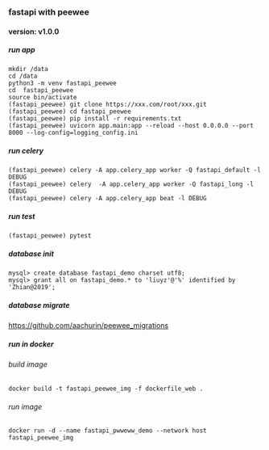 ### fastapi with peewee
#### version: v1.0.0


##### run app

```shell script
mkdir /data
cd /data
python3 -m venv fastapi_peewee
cd  fastapi_peewee
source bin/activate
(fastapi_peewee) git clone https://xxx.com/root/xxx.git
(fastapi_peewee) cd fastapi_peewee
(fastapi_peewee) pip install -r requirements.txt
(fastapi_peewee) uvicorn app.main:app --reload --host 0.0.0.0 --port 8000 --log-config=logging_config.ini
```


##### run celery

```shell script
(fastapi_peewee) celery -A app.celery_app worker -Q fastapi_default -l DEBUG
(fastapi_peewee) celery  -A app.celery_app worker -Q fastapi_long -l DEBUG
(fastapi_peewee) celery -A app.celery_app beat -l DEBUG
```

##### run test

```shell script
(fastapi_peewee) pytest

```

##### database init

```shell script
mysql> create database fastapi_demo charset utf8;
mysql> grant all on fastapi_demo.* to 'liuyz'@'%' identified by 'Zhian@2019';
```

##### database migrate

<https://github.com/aachurin/peewee_migrations>


##### run in docker
###### build image
```shell script
docker build -t fastapi_peewee_img -f dockerfile_web .
```
###### run image
```shell script
docker run -d --name fastapi_pwweww_demo --network host fastapi_peewee_img
```
